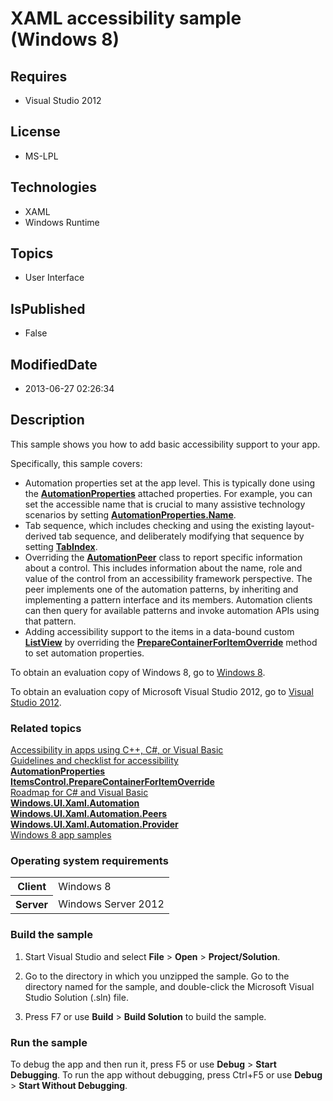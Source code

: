 # XAML accessibility sample (Windows 8)
## Requires
* Visual Studio 2012
## License
* MS-LPL
## Technologies
* XAML
* Windows Runtime
## Topics
* User Interface
## IsPublished
* False
## ModifiedDate
* 2013-06-27 02:26:34
## Description

<div id="mainSection">
<p>This sample shows you how to add basic accessibility support to your app. </p>
<p>Specifically, this sample covers:</p>
<ul>
<li>Automation properties set at the app level. This is typically done using the <a href="http://msdn.microsoft.com/library/windows/apps/br209081">
<b>AutomationProperties</b></a> attached properties. For example, you can set the accessible name that is crucial to many assistive technology scenarios by setting
<a href="http://msdn.microsoft.com/library/windows/apps/br209081_name"><b>AutomationProperties.Name</b></a>.
</li><li>Tab sequence, which includes checking and using the existing layout-derived tab sequence, and deliberately modifying that sequence by setting
<a href="http://msdn.microsoft.com/library/windows/apps/br209390_tabindex"><b>TabIndex</b></a>.
</li><li>Overriding the <a href="http://msdn.microsoft.com/library/windows/apps/br209185">
<b>AutomationPeer</b></a> class to report specific information about a control. This includes information about the name, role and value of the control from an accessibility framework perspective. The peer implements one of the automation patterns, by inheriting
 and implementing a pattern interface and its members. Automation clients can then query for available patterns and invoke automation APIs using that pattern.
</li><li>Adding accessibility support to the items in a data-bound custom <a href="http://msdn.microsoft.com/library/windows/apps/br242878">
<b>ListView</b></a> by overriding the <a href="http://msdn.microsoft.com/library/windows/apps/br242840">
<b>PrepareContainerForItemOverride</b></a> method to set automation properties. </li></ul>
<p></p>
<p>To obtain an evaluation copy of Windows&nbsp;8, go to <a href="http://go.microsoft.com/fwlink/p/?linkid=241655">
Windows&nbsp;8</a>.</p>
<p>To obtain an evaluation copy of Microsoft Visual Studio&nbsp;2012, go to <a href="http://go.microsoft.com/fwlink/p/?linkid=241656">
Visual Studio&nbsp;2012</a>.</p>
<h3><a id="related_topics"></a>Related topics</h3>
<dl><dt><a href="http://msdn.microsoft.com/library/windows/apps/hh452680">Accessibility in apps using C&#43;&#43;, C#, or Visual Basic</a>
</dt><dt><a href="http://msdn.microsoft.com/library/windows/apps/jj134090">Guidelines and checklist for accessibility</a>
</dt><dt><a href="http://msdn.microsoft.com/library/windows/apps/br209081"><b>AutomationProperties</b></a>
</dt><dt><a href="http://msdn.microsoft.com/library/windows/apps/br242840"><b>ItemsControl.PrepareContainerForItemOverride</b></a>
</dt><dt><a href="http://msdn.microsoft.com/library/windows/apps/br229583">Roadmap for C# and Visual Basic</a>
</dt><dt><a href="http://msdn.microsoft.com/library/windows/apps/br209179"><b>Windows.UI.Xaml.Automation</b></a>
</dt><dt><a href="http://msdn.microsoft.com/library/windows/apps/br242563"><b>Windows.UI.Xaml.Automation.Peers</b></a>
</dt><dt><a href="http://msdn.microsoft.com/library/windows/apps/br209225"><b>Windows.UI.Xaml.Automation.Provider</b></a>
</dt><dt><a href="http://go.microsoft.com/fwlink/p/?LinkID=227694">Windows 8 app samples</a>
</dt></dl>
<h3>Operating system requirements</h3>
<table>
<tbody>
<tr>
<th>Client</th>
<td><dt>Windows&nbsp;8 </dt></td>
</tr>
<tr>
<th>Server</th>
<td><dt>Windows Server&nbsp;2012 </dt></td>
</tr>
</tbody>
</table>
<h3>Build the sample</h3>
<ol>
<li>
<p>Start Visual Studio and select <b>File</b> &gt; <b>Open</b> &gt; <b>Project/Solution</b>.</p>
</li><li>
<p>Go to the directory in which you unzipped the sample. Go to the directory named for the sample, and double-click the Microsoft Visual Studio Solution (.sln) file.</p>
</li><li>
<p>Press F7 or use <b>Build</b> &gt; <b>Build Solution</b> to build the sample.</p>
</li></ol>
<h3>Run the sample</h3>
<p>To debug the app and then run it, press F5 or use <b>Debug</b> &gt; <b>Start Debugging</b>. To run the app without debugging, press Ctrl&#43;F5 or use
<b>Debug</b> &gt; <b>Start Without Debugging</b>.</p>
</div>
